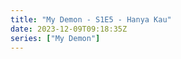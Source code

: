 ```yaml
---
title: "My Demon - S1E5 - Hanya Kau"
date: 2023-12-09T09:18:35Z
series: ["My Demon"]
---
```



<mux-player stream-type="on-demand"
  src="https://kp3d-my.sharepoint.com/personal/ryoo_kp3d_onmicrosoft_com/_layouts/15/download.aspx?share=ETdMNFv7AOBFifwcYtYz5KYBf_2E-sd8Zy6PhLTZOW14hA" prefer-playback="mse" controls>
  </mux-player>
  
  
  <script src="https://cdn.jsdelivr.net/npm/@mux/mux-player"></script>
  
 <script type="application/ld+json">
 {
  "@context": "https://schema.org/",
  "@type": "VideoObject",
  "name": "My Demon - S1E5 - Hanya Kau",
  "contentUrl": "https://stream.mux.com/eP4sH94TE3NAugLVne021pNTXPuielJ8z9H00fQBvd1vc.m3u8",
  "thumbnailUrl": "https://www.themoviedb.org/t/p/original/zwsJRRmVozVZ1tDs8buIs97pCqm.jpg?width=314&fit_mode=preserve&time=25",
  "uploadDate": "2023-12-09T09:18:35Z",
}

</script>